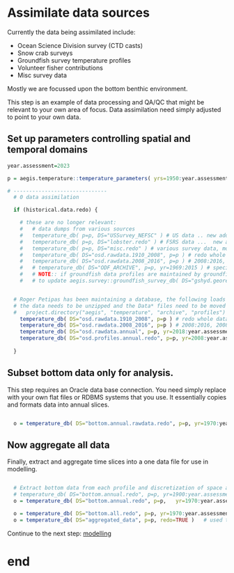 # Assimilate data sources 

Currently the data being assimilated include:

  - Ocean Science Division survey (CTD casts)
  - Snow crab surveys
  - Groundfish survey temperature profiles
  - Volunteer fisher contributions
  - Misc survey data 

Mostly we are focussed upon the bottom benthic environment. 

This step is an example of data processing and QA/QC that might be relevant to your own area of focus. Data assimilation need simply adjusted to point to your own data.

## Set up parameters controlling spatial and temporal domains

```r
year.assessment=2023

p = aegis.temperature::temperature_parameters( yrs=1950:year.assessment )  # these are default years

# ------------------------------
  # 0 data assimilation

  if (historical.data.redo) {

    # these are no longer relevant:
    #   # data dumps from various sources
    #   temperature_db( p=p, DS="USSurvey_NEFSC" ) # US data .. new additions have to be made at the rawdata level manually
    #   temperature_db( p=p, DS="lobster.redo" ) # FSRS data ...  new additions have to be made at the rawdata level manually
    #   temperature_db( p=p, DS="misc.redo" ) # various survey data, mostly scallop ...  new additions have to be made at the rawdata level manually until a few db approach is finalized
    #   temperature_db( DS="osd.rawdata.1910_2008", p=p ) # redo whole data set (historical) from 1910 to 2010
    #   temperature_db( DS="osd.rawdata.2008_2016", p=p ) # 2008:2016, 2008 is overlapping ... overwrite the older series
    #   # temperature_db( DS="ODF_ARCHIVE", p=p, yr=1969:2015 ) # specify range or specific year .. not used .. here in case the data series gets reactivated .. will need to be brought into profiles.annual.redo
    #   # NOTE:: if groundfish data profiles are maintained by groundfish databases again then an easy way wold be
    #   # to update aegis.survey::groundfish_survey_db( DS="gshyd.georef" ) to assimilate the data ..  this would also mean that 00.surveys.r would need to be run first. ..


  # Roger Petipas has been maintaining a database, the following loads this data
  # the data needs to be unzipped and the Data* files need to be moved into:
  #   project.directory("aegis", "temperature", "archive", "profiles")
    temperature_db( DS="osd.rawdata.1910_2008", p=p ) # redo whole data set (historical) from 1910 to 2010
    temperature_db( DS="osd.rawdata.2008_2016", p=p ) # 2008:2016, 2008 is overlapping ... overwrite the older series
    temperature_db( DS="osd.rawdata.annual", p=p, yr=2018:year.assessment ) # specify range or specific year
    temperature_db( DS="osd.profiles.annual.redo", p=p, yr=2008:year.assessment    )  # no longer used
     
  }

```

## Subset bottom data only for analysis.

This step requires an Oracle data base connection. You need simply replace with your own flat files or RDBMS systems that you use. It essentially copies and formats data into annual slices. 

```r

  o = temperature_db( DS="bottom.annual.rawdata.redo", p=p, yr=1970:year.assessment )  # brent and amy's new db view

```




## Now aggregate all data 

Finally, extract and aggregate time slices into a one data file for use in modelling.

```r

  # Extract bottom data from each profile and discretization of space and time resolution to manageable numbers
  # temperature_db( DS="bottom.annual.redo", p=p, yr=1900:year.assessment )
  o = temperature_db( DS="bottom.annual.redo", p=p,   yr=1970:year.assessment  ) # "basedata"

  o = temperature_db( DS="bottom.all.redo", p=p, yr=1970:year.assessment  )  
  o = temperature_db( DS="aggregated_data", p=p, redo=TRUE )   # used to reduce data size and do quick empirical look ups (not modelled)

```
Continue to the next step: [modelling](03_temperature_carstm_1999_present.md)

# end



